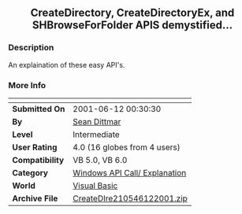 ﻿<div align="center">

## CreateDirectory, CreateDirectoryEx, and SHBrowseForFolder APIS demystified\.\.\.


</div>

### Description

An explaination of these easy API's.
 
### More Info
 


<span>             |<span>
---                |---
**Submitted On**   |2001-06-12 00:30:30
**By**             |[Sean Dittmar](https://github.com/Planet-Source-Code/PSCIndex/blob/master/ByAuthor/sean-dittmar.md)
**Level**          |Intermediate
**User Rating**    |4.0 (16 globes from 4 users)
**Compatibility**  |VB 5\.0, VB 6\.0
**Category**       |[Windows API Call/ Explanation](https://github.com/Planet-Source-Code/PSCIndex/blob/master/ByCategory/windows-api-call-explanation__1-39.md)
**World**          |[Visual Basic](https://github.com/Planet-Source-Code/PSCIndex/blob/master/ByWorld/visual-basic.md)
**Archive File**   |[CreateDIre210546122001\.zip](https://github.com/Planet-Source-Code/sean-dittmar-createdirectory-createdirectoryex-and-shbrowseforfolder-apis-demystified__1-24016/archive/master.zip)








